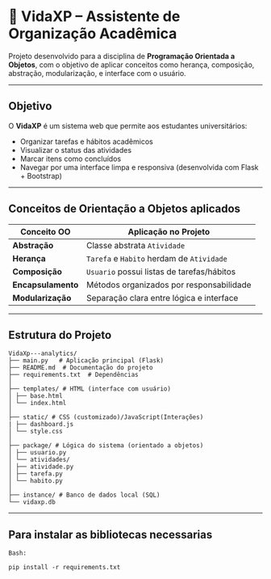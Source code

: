# 🌱 VidaXP – Assistente de Organização Acadêmica

Projeto desenvolvido para a disciplina de **Programação Orientada a Objetos**, com o objetivo de aplicar conceitos como herança, composição, abstração, modularização, e interface com o usuário.

---

##  Objetivo

O **VidaXP** é um sistema web que permite aos estudantes universitários:

- Organizar tarefas e hábitos acadêmicos
- Visualizar o status das atividades
- Marcar itens como concluídos
- Navegar por uma interface limpa e responsiva (desenvolvida com Flask + Bootstrap)

---

##  Conceitos de Orientação a Objetos aplicados

| Conceito OO       | Aplicação no Projeto                    |
|-------------------|------------------------------------------|
| **Abstração**     | Classe abstrata `Atividade`             |
| **Herança**       | `Tarefa` e `Habito` herdam de `Atividade` |
| **Composição**    | `Usuario` possui listas de tarefas/hábitos |
| **Encapsulamento**| Métodos organizados por responsabilidade |
| **Modularização** | Separação clara entre lógica e interface |

---

##  Estrutura do Projeto
```
VidaXp---analytics/
├── main.py   # Aplicação principal (Flask)
├── README.md  # Documentação do projeto
├── requirements.txt  # Dependências
│
├── templates/ # HTML (interface com usuário)
│ ├── base.html
│ └── index.html
│
├── static/ # CSS (customizado)/JavaScript(Interações)
| ├── dashboard.js
│ └── style.css
│
├── package/ # Lógica do sistema (orientado a objetos)
│ ├── usuario.py
│ └── atividades/
│ ├── atividade.py
│ ├── tarefa.py
│ └── habito.py
│
├── instance/ # Banco de dados local (SQL)
└── vidaxp.db
```
---

## Para instalar as bibliotecas necessarias 

`Bash:`

```
pip install -r requirements.txt
```
